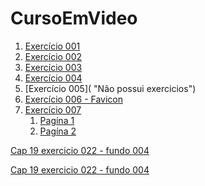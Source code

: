 # CursoEmVideo

1. [Exercício 001](https://claytoneduard.github.io/cursoemvideo/html-css/ex001/index.html)
2. [Exercício 002](https://claytoneduard.github.io/cursoemvideo/html-css/ex002/index.html "Ex002 ")
3. [Exercício 003](https://claytoneduard.github.io/cursoemvideo/html-css/ex003/index.html "Ex003 ")
4. [Exercício 004](https://claytoneduard.github.io/cursoemvideo/html-css/ex004/index.html "Ex004")
5. [Exercício 005]( "Não possui exercicios")
6. [Exercício 006 - Favicon](https://claytoneduard.github.io/cursoemvideo/html-css/ex006/index.html "Ex006")
7. [Exercício 007]()
   1. [Pagína 1](https://claytoneduard.github.io/cursoemvideo/html-css/ex007/html4.html "Ex007")
   2. [Pagína 2](https://claytoneduard.github.io/cursoemvideo/html-css/ex007/html5.html "ex007")

<a href="https://claytoneduard.github.io/cursoemvideo/html-css/ex022/fundo004.html" target="_blank">Cap 19 exercicio 022 - fundo 004</a>


<a href="https://claytoneduard.github.io/cursoemvideo/html-css/ex022/fundo004.html" target="_blank">Cap 19 exercicio 022 - fundo 004</a>
